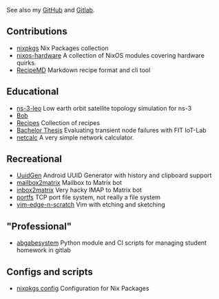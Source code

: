 See also my [GitHub](https://github.com/dadada) and [Gitlab](https://gitlab.com/dadada_).

## Contributions

- [nixpkgs](https://github.com/NixOS/nixpkgs)
  Nix Packages collection 
- [nixos-hardware](https://github.com/NixOS/nixos-hardware)
  A collection of NixOS modules covering hardware quirks. 
- [RecipeMD](https://github.com/tstehr/RecipeMD)
  Markdown recipe format and cli tool

## Educational

- [ns-3-leo](https://gitlab.ibr.cs.tu-bs.de/tschuber/ns-3-leo)
  Low earth orbit satellite topology simulation for ns-3
- [Bob](https://github.com/dadada/Bob)
- [Recipes](https://github.com/dadada/recipes)
  Collection of recipes
- [Bachelor Thesis](https://github.com/dadada/bachelor-thesis)
  Evaluating transient node failures with FIT IoT-Lab
- [netcalc](https://github.com/dadada/netcalc)
  A very simple network calculator. 

## Recreational

- [UuidGen](https://gitlab.com/dadada_/uuidgen)
  Android UUID Generator with history and clipboard support
- [mailbox2matrix](https://github.com/dadada/mailbox2matrix)
  Mailbox to Matrix bot
- [inbox2matrix](https://github.com/dadada/inbox2matrix)
  Very hacky IMAP to Matrix bot
- [portfs](https://github.com/dadada/portfs)
  TCP port file system, not really a file system
- [vim-edge-n-scratch](https://github.com/dadada/vim-edge-n-scratch)
  Vim with etching and sketching

## "Professional"

- [abgabesystem](https://github.com/dadada/abgabesystem)
  Python module and CI scripts for managing student homework in gitlab 

## Configs and scripts

- [nixpkgs config](https://github.com/dadada/nix-config)
  Configuration for Nix Packages
